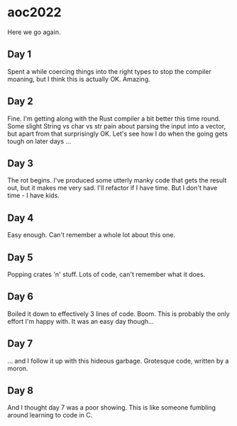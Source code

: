 # aoc2022

Here we go again.

## Day 1
Spent a while coercing things into the right types to stop the compiler moaning, but I think this is actually OK. Amazing.

## Day 2
Fine. I'm getting along with the Rust compiler a bit better this time round. Some slight String vs char vs str pain about parsing the input into a vector, but apart from that surprisingly OK. Let's see how I do when the going gets tough on later days ... 

## Day 3 
The rot begins. I've produced some utterly manky code that gets the result out, but it makes me very sad. I'll refactor if I have time. But I don't have time - I have kids. 

## Day 4
Easy enough. Can't remember a whole lot about this one.

## Day 5
Popping crates 'n' stuff. Lots of code, can't remember what it does.

## Day 6
Boiled it down to effectively 3 lines of code. Boom. This is probably the only effort I'm happy with. It was an easy day though...

## Day 7
... and I follow it up with this hideous garbage. Grotesque code, written by a moron.

## Day 8
And I thought day 7 was a poor showing. This is like someone fumbling around learning to code in C.